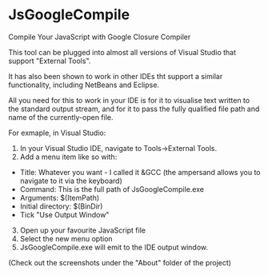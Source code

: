 JsGoogleCompile
===============

Compile Your JavaScript with Google Closure Compiler

This tool can be plugged into almost all versions of Visual Studio that support "External Tools". 

It has also been shown to work in other IDEs tht support a similar functionality, including NetBeans and Eclipse. 

All you need for this to work in your IDE is for it to visualise text written to the standard output stream, and for it to pass the fully qualified file path and name of the currently-open file.

For exmaple, in Visual Studio:
1. In your Visual Studio IDE, navigate to Tools->External Tools. 
2. Add a menu item like so with:
 - Title: Whatever you want  - I called it &GCC (the ampersand allows you to navigate to it via the keyboard)
 - Command: This is the full path of JsGoogleCompile.exe
 - Arguments: $(ItemPath)
 - Initial directory: $(BinDir)
 - Tick "Use Output Window"
3. Open up your favourite JavaScript file
4. Select the new menu option
5. JsGoogleCompile.exe will emit to the IDE output window.

(Check out the screenshots under the "About" folder of the project)
